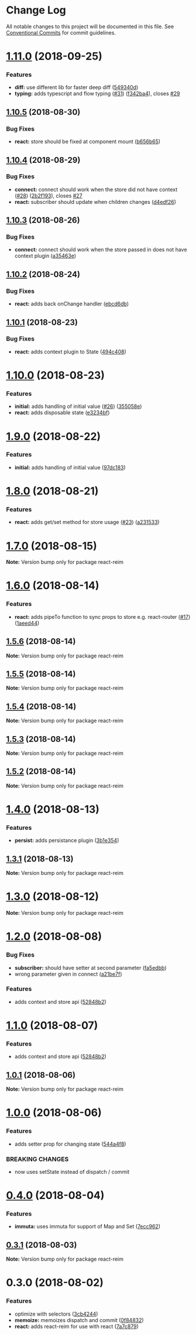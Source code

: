 # Change Log

All notable changes to this project will be documented in this file.
See [Conventional Commits](https://conventionalcommits.org) for commit guidelines.

<a name="1.11.0"></a>
# [1.11.0](https://github.com/IniZio/reim/compare/v1.10.5...v1.11.0) (2018-09-25)


### Features

* **diff:** use different lib for faster deep diff ([549340d](https://github.com/IniZio/reim/commit/549340d))
* **typing:** adds typescript and flow typing ([#31](https://github.com/IniZio/reim/issues/31)) ([f342ba4](https://github.com/IniZio/reim/commit/f342ba4)), closes [#29](https://github.com/IniZio/reim/issues/29)




<a name="1.10.5"></a>
## [1.10.5](https://github.com/IniZio/reim/compare/v1.10.4...v1.10.5) (2018-08-30)


### Bug Fixes

* **react:** store should be fixed at component mount ([b656b65](https://github.com/IniZio/reim/commit/b656b65))




<a name="1.10.4"></a>
## [1.10.4](https://github.com/IniZio/reim/compare/v1.10.2...v1.10.4) (2018-08-29)


### Bug Fixes

* **connect:** connect should work when the store did not have context ([#28](https://github.com/IniZio/reim/issues/28)) ([2b2f193](https://github.com/IniZio/reim/commit/2b2f193)), closes [#27](https://github.com/IniZio/reim/issues/27)
* **react:** subscriber should update when children changes ([d4edf26](https://github.com/IniZio/reim/commit/d4edf26))




<a name="1.10.3"></a>
## [1.10.3](https://github.com/IniZio/reim/compare/v1.10.2...v1.10.3) (2018-08-26)


### Bug Fixes

* **connect:** connect should work when the store passed in does not have context plugin ([a35463e](https://github.com/IniZio/reim/commit/a35463e))




<a name="1.10.2"></a>
## [1.10.2](https://github.com/IniZio/reim/compare/v1.10.1...v1.10.2) (2018-08-24)


### Bug Fixes

* **react:** adds back onChange handler ([ebcd6db](https://github.com/IniZio/reim/commit/ebcd6db))




<a name="1.10.1"></a>
## [1.10.1](https://github.com/IniZio/reim/compare/v1.10.0...v1.10.1) (2018-08-23)


### Bug Fixes

* **react:** adds context plugin to State ([494c408](https://github.com/IniZio/reim/commit/494c408))




<a name="1.10.0"></a>
# [1.10.0](https://github.com/IniZio/reim/compare/v1.8.1...v1.10.0) (2018-08-23)


### Features

* **initial:** adds handling of initial value ([#26](https://github.com/IniZio/reim/issues/26)) ([355058e](https://github.com/IniZio/reim/commit/355058e))
* **react:** adds disposable state ([e3234bf](https://github.com/IniZio/reim/commit/e3234bf))




<a name="1.9.0"></a>
# [1.9.0](https://github.com/IniZio/reim/compare/v1.8.1...v1.9.0) (2018-08-22)


### Features

* **initial:** adds handling of initial value ([97dc183](https://github.com/IniZio/reim/commit/97dc183))




<a name="1.8.0"></a>
# [1.8.0](https://github.com/IniZio/reim/compare/v1.7.0...v1.8.0) (2018-08-21)


### Features

* **react:** adds get/set method for store usage ([#23](https://github.com/IniZio/reim/issues/23)) ([a231533](https://github.com/IniZio/reim/commit/a231533))




<a name="1.7.0"></a>
# [1.7.0](https://github.com/IniZio/reim/compare/v1.6.0...v1.7.0) (2018-08-15)




**Note:** Version bump only for package react-reim

<a name="1.6.0"></a>
# [1.6.0](https://github.com/IniZio/reim/compare/v1.5.6...v1.6.0) (2018-08-14)


### Features

* **react:** adds pipeTo function to sync props to store e.g. react-router ([#17](https://github.com/IniZio/reim/issues/17)) ([1aeed44](https://github.com/IniZio/reim/commit/1aeed44))




<a name="1.5.6"></a>
## [1.5.6](https://github.com/IniZio/reim/compare/v1.5.5...v1.5.6) (2018-08-14)




**Note:** Version bump only for package react-reim

<a name="1.5.5"></a>
## [1.5.5](https://github.com/IniZio/reim/compare/v1.5.4...v1.5.5) (2018-08-14)

**Note:** Version bump only for package react-reim





<a name="1.5.4"></a>
## [1.5.4](https://github.com/IniZio/reim/compare/v1.5.1...v1.5.4) (2018-08-14)

**Note:** Version bump only for package react-reim





<a name="1.5.3"></a>
## [1.5.3](https://github.com/IniZio/reim/compare/v1.5.1...v1.5.3) (2018-08-14)

**Note:** Version bump only for package react-reim





<a name="1.5.2"></a>
## [1.5.2](https://github.com/IniZio/reim/compare/v1.5.1...v1.5.2) (2018-08-14)

**Note:** Version bump only for package react-reim





<a name="1.4.0"></a>
# [1.4.0](https://github.com/IniZio/reim/compare/v1.3.0...v1.4.0) (2018-08-13)


### Features

* **persist:** adds persistance plugin ([3b1e354](https://github.com/IniZio/reim/commit/3b1e354))





<a name="1.3.1"></a>
## [1.3.1](https://github.com/IniZio/reim/compare/v1.3.0...v1.3.1) (2018-08-13)

**Note:** Version bump only for package react-reim





<a name="1.3.0"></a>
# [1.3.0](https://github.com/IniZio/reim/compare/v1.2.0...v1.3.0) (2018-08-12)

**Note:** Version bump only for package react-reim





<a name="1.2.0"></a>
# [1.2.0](https://github.com/IniZio/reim/compare/v1.0.1...v1.2.0) (2018-08-08)


### Bug Fixes

* **subscriber:** should have setter at second parameter ([fa5edbb](https://github.com/IniZio/reim/commit/fa5edbb))
* wrong parameter given in connect ([a21be7f](https://github.com/IniZio/reim/commit/a21be7f))


### Features

* adds context and store api ([52848b2](https://github.com/IniZio/reim/commit/52848b2))





<a name="1.1.0"></a>
# [1.1.0](https://github.com/IniZio/reim/compare/v1.0.1...v1.1.0) (2018-08-07)


### Features

* adds context and store api ([52848b2](https://github.com/IniZio/reim/commit/52848b2))





<a name="1.0.1"></a>
## [1.0.1](https://github.com/IniZio/reim/compare/v1.0.0...v1.0.1) (2018-08-06)

**Note:** Version bump only for package react-reim





<a name="1.0.0"></a>
# [1.0.0](https://github.com/IniZio/reim/compare/v0.4.1...v1.0.0) (2018-08-06)


### Features

* adds setter prop for changing state ([544a4f8](https://github.com/IniZio/reim/commit/544a4f8))


### BREAKING CHANGES

* now uses setState instead of dispatch / commit





<a name="0.4.0"></a>
# [0.4.0](https://github.com/IniZio/reim/compare/v0.3.1...v0.4.0) (2018-08-04)


### Features

* **immuta:** uses immuta for support of Map and Set ([7ecc962](https://github.com/IniZio/reim/commit/7ecc962))





<a name="0.3.1"></a>
## [0.3.1](https://github.com/IniZio/reim/compare/v0.3.0...v0.3.1) (2018-08-03)

**Note:** Version bump only for package react-reim





<a name="0.3.0"></a>
# 0.3.0 (2018-08-02)


### Features

* optimize with selectors ([3cb4244](https://github.com/IniZio/reim/commit/3cb4244))
* **memoize:** memoizes dispatch and commit ([0f84832](https://github.com/IniZio/reim/commit/0f84832))
* **react:** adds react-reim for use with react ([7a7c879](https://github.com/IniZio/reim/commit/7a7c879))
